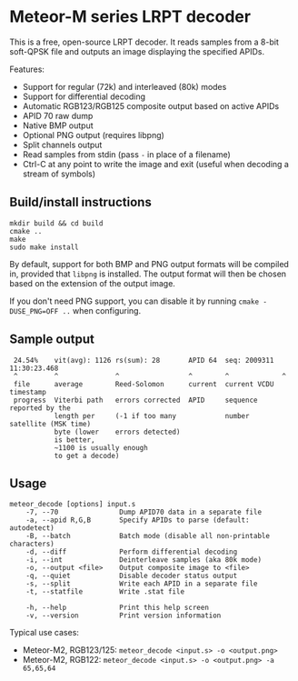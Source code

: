 Meteor-M series LRPT decoder
=======================================

This is a free, open-source LRPT decoder. It reads samples from a 8-bit
soft-QPSK file and outputs an image displaying the specified APIDs.

Features:
- Support for regular (72k) and interleaved (80k) modes
- Support for differential decoding
- Automatic RGB123/RGB125 composite output based on active APIDs
- APID 70 raw dump
- Native BMP output
- Optional PNG output (requires libpng)
- Split channels output
- Read samples from stdin (pass `-` in place of a filename)
- Ctrl-C at any point to write the image and exit (useful when decoding a stream of symbols)


Build/install instructions
--------------------------

```
mkdir build && cd build
cmake ..
make
sudo make install
```

By default, support for both BMP and PNG output formats will be compiled in,
provided that `libpng` is installed.
The output format will then be chosen based on the extension of the output image.

If you don't need PNG support, you can disable it by running
`cmake -DUSE_PNG=OFF ..` when configuring.


Sample output
-------------
```
 24.54%    vit(avg): 1126 rs(sum): 28       APID 64  seq: 2009311  11:30:23.468
 ^         ^              ^                 ^        ^             ^
 file      average        Reed-Solomon      current  current VCDU  timestamp
 progress  Viterbi path   errors corrected  APID     sequence      reported by the
           length per     (-1 if too many            number        satellite (MSK time)
           byte (lower    errors detected)
           is better,
           ~1100 is usually enough
           to get a decode)
```


Usage
-----

```
meteor_decode [options] input.s
	-7, --70               Dump APID70 data in a separate file
	-a, --apid R,G,B       Specify APIDs to parse (default: autodetect)
	-B, --batch            Batch mode (disable all non-printable characters)
	-d, --diff             Perform differential decoding
	-i, --int              Deinterleave samples (aka 80k mode)
	-o, --output <file>    Output composite image to <file>
	-q, --quiet            Disable decoder status output
	-s, --split            Write each APID in a separate file
	-t, --statfile         Write .stat file

	-h, --help             Print this help screen
	-v, --version          Print version information
```

Typical use cases:
- Meteor-M2, RGB123/125: `meteor_decode <input.s> -o <output.png>`
- Meteor-M2, RGB122: `meteor_decode <input.s> -o <output.png> -a 65,65,64`
